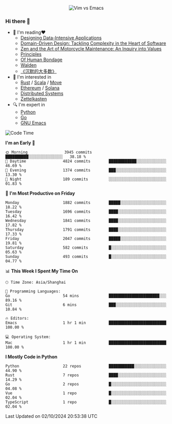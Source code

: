 <p align="center">
    <img src="https://gist.githubusercontent.com/coldnight/e696baffb094e71c96cb302118878eae/raw/40ea5053a6f66cc65f90f437e4173497da225958/banner.gif" alt="Vim vs Emacs" />
</p>

### Hi there 👋

- 📖 I'm reading❤️
    + [Designing Data-Intensive Applications](https://www.oreilly.com/library/view/designing-data-intensive-applications/9781491903063/)
    + [Domain-Driven Design: Tackling Complexity in the Heart of Software](https://www.dddcommunity.org/book/evans_2003/)
    + [Zen and the Art of Motorcycle Maintenance: An Inquiry into Values](https://en.wikipedia.org/wiki/Zen_and_the_Art_of_Motorcycle_Maintenance)
    + [Principles](https://www.principles.com/)
    + [Of Human Bondage](https://en.wikipedia.org/wiki/Of_Human_Bondage)
    + [Walden](https://en.wikipedia.org/wiki/Walden)
    + [《沉默的大多数》](https://en.wikipedia.org/wiki/Silent_majority)
- 🌱 I'm interested in
    + [Rust](https://www.rust-lang.org/) / [Scala](https://www.scala-lang.org/) / [Move](https://github.com/move-language/move/)
    + [Ethereum](https://ethereum.org/en/) / [Solana](https://solana.com/)
	+ [Distributed Systems](https://www.linuxzen.com/notes/topics/20200320174417_%E5%88%86%E5%B8%83%E5%BC%8F/)
	+ [Zettelkasten](https://www.linuxzen.com/notes/notes/20220120080920-slip_box/)
- 🔍 I'm expert in
    + [Python](https://www.python.org/)
    + [Go](https://go.dev/)
    + [GNU Emacs](https://www.gnu.org/software/emacs/)

<!--START_SECTION:waka-->
![Code Time](http://img.shields.io/badge/Code%20Time-3%2C156%20hrs%2044%20mins-blue)

**I'm an Early 🐤** 

```text
🌞 Morning                3945 commits        ██████████░░░░░░░░░░░░░░░   38.18 % 
🌆 Daytime                4824 commits        ████████████░░░░░░░░░░░░░   46.69 % 
🌃 Evening                1374 commits        ███░░░░░░░░░░░░░░░░░░░░░░   13.30 % 
🌙 Night                  189 commits         ░░░░░░░░░░░░░░░░░░░░░░░░░   01.83 % 
```
📅 **I'm Most Productive on Friday** 

```text
Monday                   1882 commits        █████░░░░░░░░░░░░░░░░░░░░   18.22 % 
Tuesday                  1696 commits        ████░░░░░░░░░░░░░░░░░░░░░   16.42 % 
Wednesday                1841 commits        ████░░░░░░░░░░░░░░░░░░░░░   17.82 % 
Thursday                 1791 commits        ████░░░░░░░░░░░░░░░░░░░░░   17.33 % 
Friday                   2047 commits        █████░░░░░░░░░░░░░░░░░░░░   19.81 % 
Saturday                 582 commits         █░░░░░░░░░░░░░░░░░░░░░░░░   05.63 % 
Sunday                   493 commits         █░░░░░░░░░░░░░░░░░░░░░░░░   04.77 % 
```


📊 **This Week I Spent My Time On** 

```text
🕑︎ Time Zone: Asia/Shanghai

💬 Programming Languages: 
Go                       54 mins             ██████████████████████░░░   89.16 % 
Git                      6 mins              ███░░░░░░░░░░░░░░░░░░░░░░   10.84 % 

🔥 Editors: 
Emacs                    1 hr 1 min          █████████████████████████   100.00 % 

💻 Operating System: 
Mac                      1 hr 1 min          █████████████████████████   100.00 % 
```

**I Mostly Code in Python** 

```text
Python                   22 repos            ███████████░░░░░░░░░░░░░░   44.90 % 
Rust                     7 repos             ████░░░░░░░░░░░░░░░░░░░░░   14.29 % 
Go                       2 repos             █░░░░░░░░░░░░░░░░░░░░░░░░   04.08 % 
Vue                      1 repo              █░░░░░░░░░░░░░░░░░░░░░░░░   02.04 % 
TypeScript               1 repo              █░░░░░░░░░░░░░░░░░░░░░░░░   02.04 % 
```




 Last Updated on 02/10/2024 20:53:38 UTC
<!--END_SECTION:waka-->
